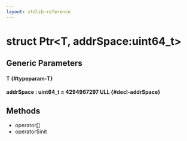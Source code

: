 ```yaml
---
layout: stdlib-reference
---
```


# struct Ptr\<T, addrSpace:uint64\_t\>

## Generic Parameters

#### T {#typeparam-T}
#### addrSpace  : uint64\_t = 4294967297 ULL {#decl-addrSpace}

## Methods

* operator\[\]
* operator$init

